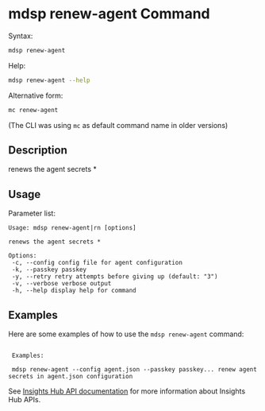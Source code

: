# mdsp renew-agent Command

Syntax:

```bash
mdsp renew-agent
```

Help:

```bash
mdsp renew-agent --help
```

Alternative form:

```bash
mc renew-agent
```

(The CLI was using `mc` as default command name in older versions)

## Description

renews the agent secrets *

## Usage

Parameter list:

```text
Usage: mdsp renew-agent|rn [options]

renews the agent secrets *

Options:
 -c, --config config file for agent configuration
 -k, --passkey passkey
 -y, --retry retry attempts before giving up (default: "3")
 -v, --verbose verbose output
 -h, --help display help for command

```

## Examples

Here are some examples of how to use the `mdsp renew-agent` command:

```text

 Examples:

 mdsp renew-agent --config agent.json --passkey passkey... renew agent secrets in agent.json configuration

```

See [Insights Hub API documentation](https://documentation.mindsphere.io/MindSphere/apis/index.html) for more information about Insights Hub APIs.
